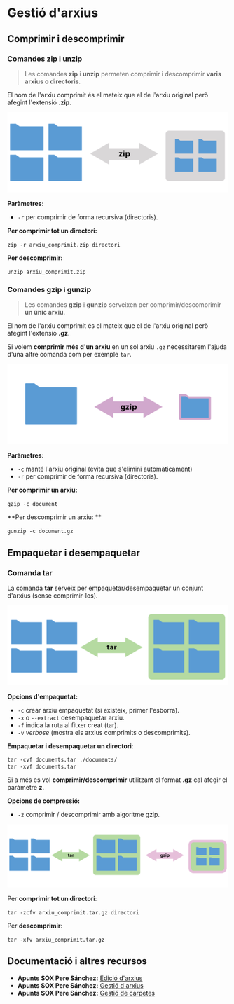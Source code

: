 # Gestió d'arxius

## Comprimir i descomprimir

### Comandes zip i unzip

> Les comandes **zip** i **unzip** permeten comprimir i descomprimir **varis arxius o directoris**.

El nom de l'arxiu comprimit és el mateix que el de l'arxiu original però afegint l'extensió **.zip**.

![](/assets/uf2-zip.png)

**Paràmetres:**
* `-r` per comprimir de forma recursiva (directoris).

**Per comprimir tot un directori:**

`zip -r arxiu_comprimit.zip directori`

**Per descomprimir:**

`unzip arxiu_comprimit.zip`

### Comandes gzip i gunzip

> Les comandes **gzip** i **gunzip** serveixen per comprimir/descomprimir **un únic arxiu**.

El nom de l'arxiu comprimit és el mateix que el de l'arxiu original però afegint l'extensió **.gz**.

Si volem **comprimir més d'un arxiu** en un sol arxiu `.gz` necessitarem l'ajuda d'una altre comanda com per exemple `tar`.

![](/assets/uf2-gzip.png)

**Paràmetres:**
* `-c` manté l'arxiu original (evita que s'elimini automàticament)
* `-r` per comprimir de forma recursiva (directoris).

**Per comprimir un arxiu:**

`gzip -c document`

**Per descomprimir un arxiu: **

`gunzip -c document.gz`

## Empaquetar i desempaquetar

### Comanda tar

La comanda **tar** serveix per empaquetar/desempaquetar un conjunt d'arxius (sense comprimir-los).

![](/assets/uf2-tar.png)

**Opcions d'empaquetat:**
* `-c` crear arxiu empaquetat (si existeix, primer l'esborra).
* `-x` o `--extract` desempaquetar arxiu.
* `-f` indica la ruta al fitxer creat (tar).
* `-v` _verbose_ (mostra els arxius comprimits o descomprimits).



**Empaquetar i desempaquetar un directori**:

```
tar -cvf documents.tar ./documents/
tar -xvf documents.tar
```

Si a més es vol **comprimir/descomprimir** utilitzant el format **.gz** cal afegir el paràmetre **z**.



**Opcions de compressió:**
* `-z` comprimir / descomprimir amb algoritme gzip.

![](/assets/uf2-tar2.png)

Per **comprimir tot un directori**:

`tar -zcfv arxiu_comprimit.tar.gz directori`

Per **descomprimir**:

`tar -xfv arxiu_comprimit.tar.gz`



## Documentació i altres recursos

* **Apunts SOX Pere Sánchez:** [Edició d'arxius](http://moodlecf.sapalomera.cat/apunts/smx/sox/index.html?ref=2221)
* **Apunts SOX Pere Sánchez:** [Gestió d'arxius](http://moodlecf.sapalomera.cat/apunts/smx/sox/index.html?ref=2222)
* **Apunts SOX Pere Sánchez:** [Gestió de carpetes](http://moodlecf.sapalomera.cat/apunts/smx/sox/index.html?ref=2223)



